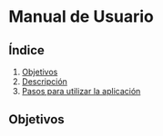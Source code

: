 # Manual de Usuario

## Índice

1. [Objetivos](#objetivos)
2. [Descripción](#descripción)
3. [Pasos para utilizar la aplicación](#pasos)

## Objetivos <a name="objetivos"></a>

